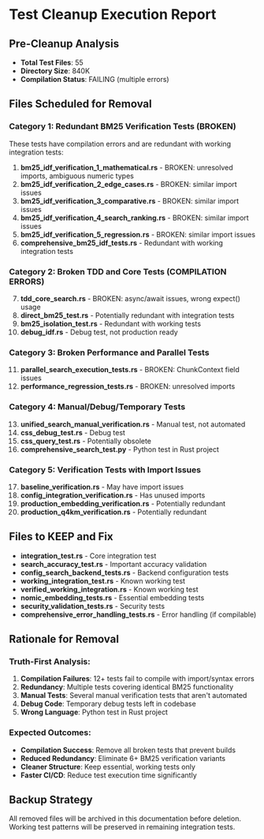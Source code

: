 # Test Cleanup Execution Report

## Pre-Cleanup Analysis
- **Total Test Files**: 55
- **Directory Size**: 840K
- **Compilation Status**: FAILING (multiple errors)

## Files Scheduled for Removal

### Category 1: Redundant BM25 Verification Tests (BROKEN)
These tests have compilation errors and are redundant with working integration tests:

1. **bm25_idf_verification_1_mathematical.rs** - BROKEN: unresolved imports, ambiguous numeric types
2. **bm25_idf_verification_2_edge_cases.rs** - BROKEN: similar import issues  
3. **bm25_idf_verification_3_comparative.rs** - BROKEN: similar import issues
4. **bm25_idf_verification_4_search_ranking.rs** - BROKEN: similar import issues
5. **bm25_idf_verification_5_regression.rs** - BROKEN: similar import issues
6. **comprehensive_bm25_idf_tests.rs** - Redundant with working integration tests

### Category 2: Broken TDD and Core Tests (COMPILATION ERRORS)
7. **tdd_core_search.rs** - BROKEN: async/await issues, wrong expect() usage
8. **direct_bm25_test.rs** - Potentially redundant with integration tests
9. **bm25_isolation_test.rs** - Redundant with working tests
10. **debug_idf.rs** - Debug test, not production ready

### Category 3: Broken Performance and Parallel Tests
11. **parallel_search_execution_tests.rs** - BROKEN: ChunkContext field issues
12. **performance_regression_tests.rs** - BROKEN: unresolved imports

### Category 4: Manual/Debug/Temporary Tests
13. **unified_search_manual_verification.rs** - Manual test, not automated
14. **css_debug_test.rs** - Debug test
15. **css_query_test.rs** - Potentially obsolete
16. **comprehensive_search_test.py** - Python test in Rust project

### Category 5: Verification Tests with Import Issues  
17. **baseline_verification.rs** - May have import issues
18. **config_integration_verification.rs** - Has unused imports
19. **production_embedding_verification.rs** - Potentially redundant
20. **production_q4km_verification.rs** - Potentially redundant

## Files to KEEP and Fix
- **integration_test.rs** - Core integration test
- **search_accuracy_test.rs** - Important accuracy validation
- **config_search_backend_tests.rs** - Backend configuration tests
- **working_integration_test.rs** - Known working test
- **verified_working_integration.rs** - Known working test
- **nomic_embedding_tests.rs** - Essential embedding tests
- **security_validation_tests.rs** - Security tests
- **comprehensive_error_handling_tests.rs** - Error handling (if compilable)

## Rationale for Removal

### Truth-First Analysis:
1. **Compilation Failures**: 12+ tests fail to compile with import/syntax errors
2. **Redundancy**: Multiple tests covering identical BM25 functionality
3. **Manual Tests**: Several manual verification tests that aren't automated
4. **Debug Code**: Temporary debug tests left in codebase
5. **Wrong Language**: Python test in Rust project

### Expected Outcomes:
- **Compilation Success**: Remove all broken tests that prevent builds
- **Reduced Redundancy**: Eliminate 6+ BM25 verification variants
- **Cleaner Structure**: Keep essential, working tests only
- **Faster CI/CD**: Reduce test execution time significantly

## Backup Strategy
All removed files will be archived in this documentation before deletion.
Working test patterns will be preserved in remaining integration tests.